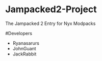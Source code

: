 # Jampacked2-Project
The Jampacked 2 Entry for Nyx Modpacks

#Developers
- Ryanasarurs
- JohnGuant
- JackRabbit

